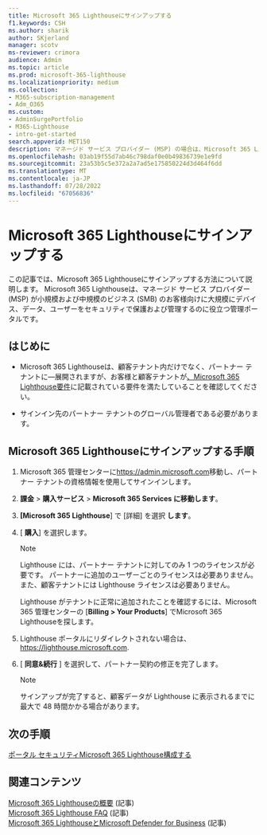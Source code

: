 ```yaml
---
title: Microsoft 365 Lighthouseにサインアップする
f1.keywords: CSH
ms.author: sharik
author: SKjerland
manager: scotv
ms-reviewer: crimora
audience: Admin
ms.topic: article
ms.prod: microsoft-365-lighthouse
ms.localizationpriority: medium
ms.collection:
- M365-subscription-management
- Adm_O365
ms.custom:
- AdminSurgePortfolio
- M365-Lighthouse
- intro-get-started
search.appverid: MET150
description: マネージド サービス プロバイダー (MSP) の場合は、Microsoft 365 Lighthouseにサインアップする方法について説明します。
ms.openlocfilehash: 03ab19f55d7ab46c798daf0e0b49836739e1e9fd
ms.sourcegitcommit: 23a53b5c5e372a2a7ad5e175850224d3d464f6dd
ms.translationtype: MT
ms.contentlocale: ja-JP
ms.lasthandoff: 07/28/2022
ms.locfileid: "67056836"
---
```

# <a name="sign-up-for-microsoft-365-lighthouse"></a>Microsoft 365 Lighthouseにサインアップする

この記事では、Microsoft 365 Lighthouseにサインアップする方法について説明します。 Microsoft 365 Lighthouseは、マネージド サービス プロバイダー (MSP) が小規模および中規模のビジネス (SMB) のお客様向けに大規模にデバイス、データ、ユーザーをセキュリティで保護および管理するのに役立つ管理ポータルです。 

## <a name="before-you-begin"></a>はじめに

- Microsoft 365 Lighthouseは、顧客テナント内だけでなく、パートナー テナントに&mdash;展開されますが、お客様と顧客テナントが[、Microsoft 365 Lighthouse要件](m365-lighthouse-requirements.md)に記載されている要件を満たしていることを確認してください。

- サインイン先のパートナー テナントのグローバル管理者である必要があります。

## <a name="steps-to-sign-up-for-microsoft-365-lighthouse"></a>Microsoft 365 Lighthouseにサインアップする手順

1. Microsoft 365 管理センターに<a href="https://go.microsoft.com/fwlink/p/?linkid=2024339" target="_blank">https://admin.microsoft.com</a>移動し、パートナー テナントの資格情報を使用してサインインします。 

2. **課金** > **購入サービス** > **Microsoft 365 Services に移動します**。
   
3. **[Microsoft 365 Lighthouse**] で [詳細] を選択 **します**。 

4. [ **購入**] を選択します。

    > [!NOTE]
    > Lighthouse には、パートナー テナントに対してのみ 1 つのライセンスが必要です。 パートナーに追加のユーザーごとのライセンスは必要ありません。また、顧客テナントには Lighthouse ライセンスは必要ありません。 

    Lighthouse がテナントに正常に追加されたことを確認するには、Microsoft 365 管理センターの [**Billing > Your Products**] でMicrosoft 365 Lighthouseを探します。

5. Lighthouse ポータルにリダイレクトされない場合は、 <a href="https://go.microsoft.com/fwlink/p/?linkid=2168110" target="_blank">https://lighthouse.microsoft.com</a>.

6. [ **同意&続行** ] を選択して、パートナー契約の修正を完了します。

    > [!NOTE]
    > サインアップが完了すると、顧客データが Lighthouse に表示されるまでに最大で 48 時間かかる場合があります。

## <a name="next-steps"></a>次の手順

[ポータル セキュリティMicrosoft 365 Lighthouse構成する](m365-lighthouse-configure-portal-security.md) 

## <a name="related-content"></a>関連コンテンツ

[Microsoft 365 Lighthouseの概要](m365-lighthouse-overview.md) (記事)   
[Microsoft 365 Lighthouse FAQ](m365-lighthouse-faq.yml) (記事)   
[Microsoft 365 LighthouseとMicrosoft Defender for Business](../security/defender-business/mdb-lighthouse-integration.md) (記事)
